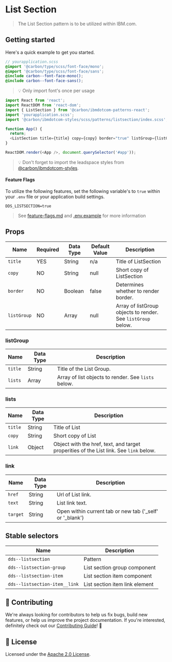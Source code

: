 # List Section

> The List Section pattern is to be utilized within IBM.com.

## Getting started

Here's a quick example to get you started.

```scss
// yourapplication.scss
@import '@carbon/type/scss/font-face/mono';
@import '@carbon/type/scss/font-face/sans';
@include carbon--font-face-mono();
@include carbon--font-face-sans();
```

> 💡 Only import font's once per usage

```javascript
import React from 'react';
import ReactDOM from 'react-dom';
import { ListSection } from '@carbon/ibmdotcom-patterns-react';
import 'yourapplication.scss';
import '@carbon/ibmdotcom-styles/scss/patterns/listsection/index.scss';

function App() {
  return;
  <ListSection title={title} copy={copy} border="true" listGroup={listGroup} />;
}

ReactDOM.render(<App />, document.querySelector('#app'));
```

> 💡 Don't forget to import the leadspace styles from
> [@carbon/ibmdotcom-styles](https://github.com/carbon-design-system/ibm-dotcom-library/blob/master/packages/styles).

#### Feature Flags

To utilize the following features, set the following variable's to `true` within
your `.env` file or your application build settings.

```
DDS_LISTSECTION=true
```

> See
> [feature-flags.md](https://github.com/carbon-design-system/ibm-dotcom-library/blob/master/packages/patterns-react/docs/feature-flags.md)
> and
> [.env.example](https://github.com/carbon-design-system/ibm-dotcom-library/blob/master/packages/patterns-react/.env.example)
> for more information

## Props

| Name        | Required | Data Type | Default Value | Description                                                  |
| ----------- | -------- | --------- | ------------- | ------------------------------------------------------------ |
| `title`     | YES      | String    | n/a           | Title of ListSection                                         |
| `copy`      | NO       | String    | null          | Short copy of ListSection                                    |
| `border`    | NO       | Boolean   | false         | Determines whether to render border.                         |
| `listGroup` | NO       | Array     | null          | Array of listGroup objects to render. See `listGroup` below. |

### listGroup

| Name    | Data Type | Description                                         |
| ------- | --------- | --------------------------------------------------- |
| `title` | String    | Title of the List Group.                            |
| `lists` | Array     | Array of list objects to render. See `lists` below. |

### lists

| Name    | Data Type | Description                                                                            |
| ------- | --------- | -------------------------------------------------------------------------------------- |
| `title` | String    | Title of List                                                                          |
| `copy`  | String    | Short copy of List                                                                     |
| `link`  | Object    | Object with the href, text, and target properities of the List link. See `link` below. |

### link

| Name     | Data Type | Description                                                |
| -------- | --------- | ---------------------------------------------------------- |
| `href`   | String    | Url of List link.                                          |
| `text`   | String    | List link text.                                            |
| `target` | String    | Open within current tab or new tab ('\_self' or '\_blank') |

## Stable selectors

| Name                          | Description                    |
| ----------------------------- | ------------------------------ |
| `dds--listsection`            | Pattern                        |
| `dds--listsection-group`      | List section group component   |
| `dds--listsection-item`       | List section item component    |
| `dds--listsection-item__link` | List section item link element |

## 🙌 Contributing

We're always looking for contributors to help us fix bugs, build new features,
or help us improve the project documentation. If you're interested, definitely
check out our
[Contributing Guide](https://github.com/carbon-design-system/ibm-dotcom-library/blob/master/.github/CONTRIBUTING.md)!
👀

## 📝 License

Licensed under the
[Apache 2.0 License](https://github.com/carbon-design-system/ibm-dotcom-library/blob/master/LICENSE).
